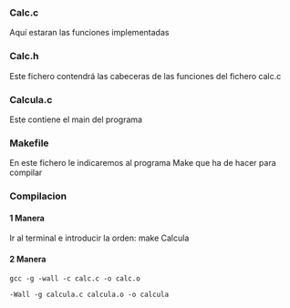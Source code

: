 
### Calc.c
Aquí estaran las funciones implementadas

### Calc.h
Este fichero contendrá las cabeceras de las funciones del fichero calc.c

### Calcula.c
Este contiene el main del programa

### Makefile
En este fichero le indicaremos al programa Make que ha de hacer para compilar

### Compilacion

#### 1 Manera
Ir al terminal e introducir la orden: make Calcula

#### 2 Manera

```
gcc -g -wall -c calc.c -o calc.o 

-Wall -g calcula.c calcula.o -o calcula
```